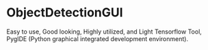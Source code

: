 # ObjectDetectionGUI
Easy to use, Good looking, Highly utilized, and Light Tensorflow Tool, PygIDE (Python graphical integrated development environment).
